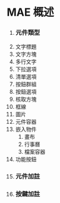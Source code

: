 # MAE 概述
1. ### 元件類型
  1. 文字標題
  2. 文字方塊
  3. 多行文字
  4. 下拉選項
  5. 清單選項
  6. 按鈕群組
  7. 按鈕選項
  8. 核取方塊
  9. 框線
  10. 圖片
  11. 元件容器
  12. 嵌入物件
      1. 畫布
      2. 行事曆
      3. 檔案容器
  13. 功能按鈕
2. ### 元件加註
3. ### 按鍵加註
